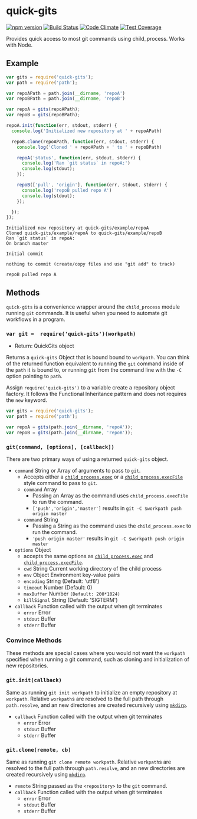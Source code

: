 quick-gits
=========

[![npm version](https://badge.fury.io/js/quick-gits.svg)](https://www.npmjs.com/package/quick-gits)
[![Build Status](https://travis-ci.org/bcomnes/quick-gits.svg)](https://travis-ci.org/bcomnes/quick-gits)
[![Code Climate](https://codeclimate.com/github/bcomnes/quick-gits/badges/gpa.svg)](https://codeclimate.com/github/bcomnes/quick-gits)
[![Test Coverage](https://codeclimate.com/github/bcomnes/quick-gits/badges/coverage.svg)](https://codeclimate.com/github/bcomnes/quick-gits)

Provides quick access to most git commands using child_process.  Works with Node.

## Example

```js
var gits = require('quick-gits');
var path = require('path');

var repoAPath = path.join(__dirname, 'repoA')
var repoBPath = path.join(__dirname, 'repoB')

var repoA = gits(repoAPath);
var repoB = gits(repoBPath);

repoA.init(function(err, stdout, stderr) {
  console.log('Initialized new repository at ' + repoAPath)

  repoB.clone(repoAPath, function(err, stdout, stderr) {
    console.log('Cloned ' + repoAPath + ' to ' + repoBPath)

    repoA('status', function(err, stdout, stderr) {
      console.log('Ran `git status` in repoA:')
      console.log(stdout);
    });

    repoB(['pull', 'origin'], function(err, stdout, stderr) {
      console.log('repoB pulled repo A')
      console.log(stdout);
    });

  });
});

```

```
Initialized new repository at quick-gits/example/repoA
Cloned quick-gits/example/repoA to quick-gits/example/repoB
Ran `git status` in repoA:
On branch master

Initial commit

nothing to commit (create/copy files and use "git add" to track)

repoB pulled repo A
```

## Methods

`quick-gits` is a convenience wrapper around the `child_process` module running `git` commands.  It is useful when you need to automate git workflows in a program.


### `var git =  require('quick-gits')(workpath)`

- Return: QuickGits object

Returns a `quick-gits` Object that is bound bound to `workpath`.  You can think of the returned function equivalent to running the `git` command inside of the `path` it is bound to, or running `git` from the command line with the `-C` option pointing to `path`.

Assign `require('quick-gits')` to a variable create a repository object factory.  It follows the Functional Inheritance pattern and does not requires the `new` keyword.

```js
var gits = require('quick-gits');
var path = require('path');

var repoA = gits(path.join(__dirname, 'repoA'));
var repoB = gits(path.join(__dirname, 'repoB'));
```

### `git(command, [options], [callback])`

There are two primary ways of using a returned `quick-gits` object.

- `command` String or Array of arguments to pass to `git`.
  - Accepts either a [`child_process.exec`](http://nodejs.org/api/child_process.html#child_process_child_process_exec_command_options_callback) or a [`child_process.execFile`](http://nodejs.org/api/child_process.html#child_process_child_process_execfile_file_args_options_callback) style command to pass to `git`.
  - `command` Array
    - Passing an Array as the command uses `child_process.execFile` to run the command.
    - `['push','origin','master']` results in `git -C $workpath push origin master`
  - `command` String
    - Passing a String as the command uses the `child_process.exec` to run the command.
    - `'push origin master'` results in `git -C $workpath push origin master`
- `options` Object
  - accepts the same options as [`child_process.exec`](http://nodejs.org/api/child_process.html#child_process_child_process_exec_command_options_callback) and [`child_process.execFile`](http://nodejs.org/api/child_process.html#child_process_child_process_execfile_file_args_options_callback).
  - `cwd` String Current working directory of the child process
  - `env` Object Environment key-value pairs
  - `encoding` String (Default: 'utf8')
  - `timeout` Number (Default: 0)
  - `maxBuffer` Number `(Default: 200*1024)`
  - `killSignal` String (Default: 'SIGTERM')
- `callback` Function called with the output when git terminates
  - `error` Error
  - `stdout` Buffer
  - `stderr` Buffer

### Convince Methods

These methods are special cases where you would not want the `workpath` specified when running a git command, such as cloning and initialization of new repositories.

### `git.init(callback)`

Same as running `git init workpath` to initialize an empty repository at `workpath`.  Relative `workpath`s are resolved to the full path through `path.resolve`, and an new directories are created recursively using [`mkdirp`](https://www.npmjs.com/package/mkdirp).

- `callback` Function called with the output when git terminates
  - `error` Error
  - `stdout` Buffer
  - `stderr` Buffer

### `git.clone(remote, cb)`

Same as running `git clone remote workpath`.  Relative `workpath`s are resolved to the full path through `path.resolve`, and an new directories are created recursively using [`mkdirp`](https://www.npmjs.com/package/mkdirp).

- `remote` String passed as the `<repository>` to the `git` command.
- `callback` Function called with the output when git terminates
  - `error` Error
  - `stdout` Buffer
  - `stderr` Buffer

